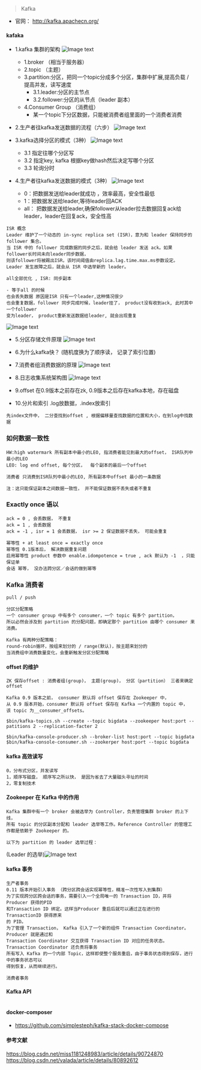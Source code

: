 > Kafka 
- 官网： http://kafka.apachecn.org/

#### kafaka
- 1.kafka 集群的架构
    ![Image text](./pic/WX20210125-161421@2x.png)
    -  1.broker （相当于服务器）
    -  2.topic  （主题）
    -  3.partition:分区，把同一个topic分成多个分区，集群中扩展,提高负载 / 提高并发，读写速度
        -  3.1.leader:分区的主节点
        -  3.2.follower:分区的从节点（leader 副本）
    -  4.Consumer Group （消费组）
        - 某一个topic下分区数据，只能被消费者组里面的一个消费者消费
    
- 2.生产者往kafka发送数据的流程（六步）
    ![Image text](./pic/1611544184721.jpg)
    
- 3.kafka选择分区的模式（3种）
    ![Image text](./pic/WX20210125-111141@2x.png)
    -   3.1 指定往哪个分区写
    -   3.2 指定key, kafka 根据key做hash然后决定写哪个分区
    -   3.3 轮询分时

- 4.生产者往kafka发送数据的模式（3种）
    ![Image text](./pic/WX20210125-111323@2x.png)
    - 0：把数据发送给leader就成功 ，效率最高，安全性最低
    - 1：把数据发送给leader,等待leader回ACK
    - all： 把数据发送给leader,确保follower从leader拉去数据回复ack给leader，leader在回复ack，安全性高
```text
ISR 概念
Leader 维护了一个动态的 in-sync replica set (ISR)，意为和 leader 保持同步的 follower 集合。
当 ISR 中的 follower 完成数据的同步之后，就会给 leader 发送 ack。如果 follower长时间未向leader同步数据，
则该follower将被踢出ISR，该时间阈值由replica.lag.time.max.ms参数设定。 Leader 发生故障之后，就会从 ISR 中选举新的 leader。

all全部优化 , ISR: 同步副本

- 等于all 的时候 
也会丢失数据 原因是ISR 只有一个leader,这种情况很少
也会重复数据，follower 同步完成时候，leader挂了， product没有收到ack, 此时其中一个follower
变为leader， product重新发送数据给leader, 就会出现重复
```
![Image text](./pic/isr.png)

- 5.分区存储文件原理
    ![Image text](./pic/WX20210125-162248@2x.png)

- 6.为什么kafka快？ (随机度换为了顺序读， 记录了索引位置)

- 7.消费者组消费数据的原理
    ![Image text](./pic/WX20210125-160134@2x.png)

- 8.日志收集系统架构图
    ![Image text](./pic/1611543041483.jpg)
    
- 9.offset 在0.9版本之前存在zk, 0.9版本之后存在kafka本地，存在磁盘

- 10.分片和索引 .log放数据，.index放索引
```text
先index文件中， 二分查找到offset , 根据偏移量查找数据的位置和大小，在到log中找数据
```

### 如何数据一致性
```text
HW:high watermark 所有副本中最小的LEO, 指消费者能见到最大的offset， ISR队列中最小的LEO
LEO: log end offset, 每个分区，  每个副本的最后一个offset

消费者 只消费到ISR队列中最小的LEO, 所有副本中offset 最小的一条数据 

注：这只能保证副本之间数据一致性， 并不能保证数据不丢失或者不重复
```

### Exactly once 语以
```text
ack = 0 , 会丢数据， 不重复
ack = 1 , 会丢数据
ack = -1 , isr = 1 会丢数据， isr >= 2 保证数据不丢失， 可能会重复

幂等性 + at least once = exactly once
幂等性 0.1版本后， 解决数据重复问题 
启用幂等性 product 参数中 enable.idompotence = true , ack 默认为 -1  ，只能保证单
会话 幂等， 没办法跨分区／会话的做到幂等
```

### Kafka 消费者
```text
pull / push 

分区分配策略
一个 consumer group 中有多个 consumer，一个 topic 有多个 partition，
所以必然会涉及到 partition 的分配问题，即确定那个 partition 由哪个 consumer 来消费。

Kafka 有两种分配策略：
round-robin循环，按组来划分的 / range(默认)，按主题来划分的
当消费组中消费数量变化，会重新触发分区分配策略
```

#### offset 的维护
```text
ZK 保存offset : 消费者组(group)， 主题(group)， 分区（partition） 三者来确定offset

Kafka 0.9 版本之前， consumer 默认将 offset 保存在 Zookeeper 中，
从 0.9 版本开始，consumer 默认将 offset 保存在 Kafka 一个内置的 topic 中，
该 topic 为__consumer_offsets。

$bin/kafka-topics.sh --create --topic bigdata --zookeeper host:port --patitions 2 --replication-facter 2

$bin/kafka-console-producer.sh --broker-list host:port --topic bigdata
$bin/kafka-console-consumer.sh --zookerper host:port --topic bigdata

```

#### kafka 高效读写
```text
0，分布式分区，并发读写
1，顺序写磁盘， 顺序写之所以快， 是因为省去了大量磁头寻址的时间 
2，零复制技术
```

#### Zookeeper 在 Kafka 中的作用
```text
Kafka 集群中有一个 broker 会被选举为 Controller，负责管理集群 broker 的上下线，
所有 topic 的分区副本分配和 leader 选举等工作。Reference Controller 的管理工作都是依赖于 Zookeeper 的。

以下为 partition 的 leader 选举过程：
```
(Leader 的选举)![Image text](./pic/15.png)
 
 
#### kafka 事务
```text
生产者事务
0.11 版本开始引入事务 （跨分区跨会话实现幂等性，精准一次性写入到集群）
为了实现跨分区跨会话的事务，需要引入一个全局唯一的 Transaction ID，并将 Producer 获得的PID 
和Transaction ID 绑定。这样当Producer 重启后就可以通过正在进行的 TransactionID 获得原来
的 PID。
为了管理 Transaction， Kafka 引入了一个新的组件 Transaction Coordinator。 Producer 就是通过和
Transaction Coordinator 交互获得 Transaction ID 对应的任务状态。 Transaction Coordinator 还负责将事务
所有写入 Kafka 的一个内部 Topic，这样即使整个服务重启，由于事务状态得到保存，进行中的事务状态可以
得到恢复，从而继续进行。

消费者事务

```
#### Kafka API
```text

```


#### docker-composer
- https://github.com/simplesteph/kafka-stack-docker-compose

#### 参考文献
 https://blog.csdn.net/miss1181248983/article/details/90724870
 https://blog.csdn.net/valada/article/details/80892612